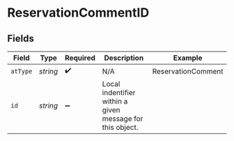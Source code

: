 # ReservationCommentID


## Fields

| Field                                                     | Type                                                      | Required                                                  | Description                                               | Example                                                   |
| --------------------------------------------------------- | --------------------------------------------------------- | --------------------------------------------------------- | --------------------------------------------------------- | --------------------------------------------------------- |
| `atType`                                                  | *string*                                                  | :heavy_check_mark:                                        | N/A                                                       | ReservationComment                                        |
| `id`                                                      | *string*                                                  | :heavy_minus_sign:                                        | Local indentifier within a given message for this object. |                                                           |
